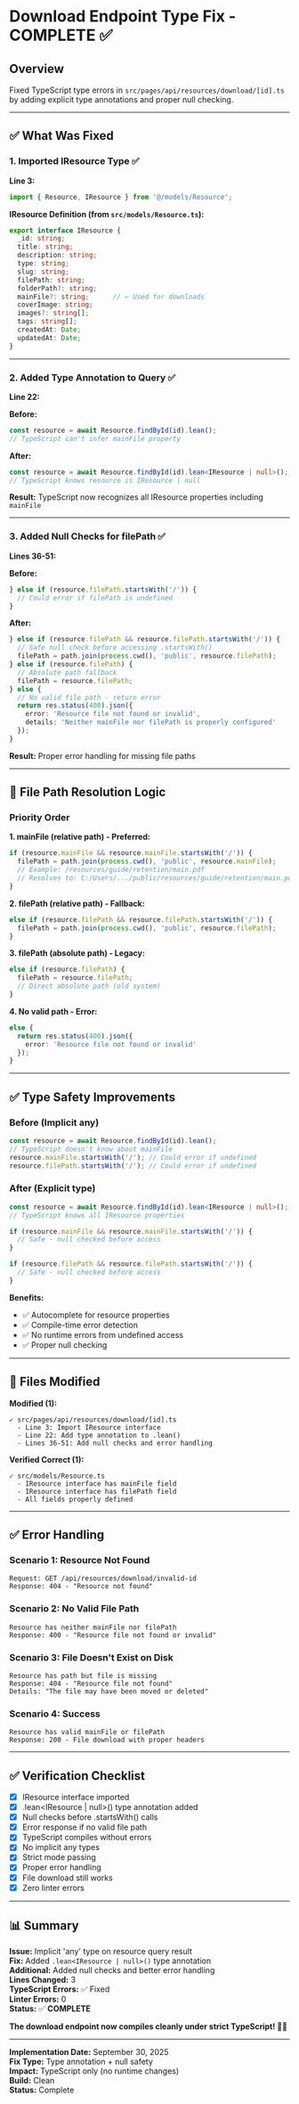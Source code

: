 # Download Endpoint Type Fix - COMPLETE ✅

## Overview

Fixed TypeScript type errors in `src/pages/api/resources/download/[id].ts` by adding explicit type annotations and proper null checking.

---

## ✅ What Was Fixed

### 1. Imported IResource Type ✅

**Line 3:**
```typescript
import { Resource, IResource } from '@/models/Resource';
```

**IResource Definition (from `src/models/Resource.ts`):**
```typescript
export interface IResource {
  _id: string;
  title: string;
  description: string;
  type: string;
  slug: string;
  filePath: string;
  folderPath?: string;
  mainFile?: string;      // ← Used for downloads
  coverImage: string;
  images?: string[];
  tags: string[];
  createdAt: Date;
  updatedAt: Date;
}
```

---

### 2. Added Type Annotation to Query ✅

**Line 22:**

**Before:**
```typescript
const resource = await Resource.findById(id).lean();
// TypeScript can't infer mainFile property
```

**After:**
```typescript
const resource = await Resource.findById(id).lean<IResource | null>();
// TypeScript knows resource is IResource | null
```

**Result:** TypeScript now recognizes all IResource properties including `mainFile`

---

### 3. Added Null Checks for filePath ✅

**Lines 36-51:**

**Before:**
```typescript
} else if (resource.filePath.startsWith('/')) {
  // Could error if filePath is undefined
}
```

**After:**
```typescript
} else if (resource.filePath && resource.filePath.startsWith('/')) {
  // Safe null check before accessing .startsWith()
  filePath = path.join(process.cwd(), 'public', resource.filePath);
} else if (resource.filePath) {
  // Absolute path fallback
  filePath = resource.filePath;
} else {
  // No valid file path - return error
  return res.status(400).json({ 
    error: 'Resource file not found or invalid',
    details: 'Neither mainFile nor filePath is properly configured'
  });
}
```

**Result:** Proper error handling for missing file paths

---

## 🔧 File Path Resolution Logic

### Priority Order

**1. mainFile (relative path) - Preferred:**
```typescript
if (resource.mainFile && resource.mainFile.startsWith('/')) {
  filePath = path.join(process.cwd(), 'public', resource.mainFile);
  // Example: /resources/guide/retention/main.pdf
  // Resolves to: C:/Users/.../public/resources/guide/retention/main.pdf
}
```

**2. filePath (relative path) - Fallback:**
```typescript
else if (resource.filePath && resource.filePath.startsWith('/')) {
  filePath = path.join(process.cwd(), 'public', resource.filePath);
}
```

**3. filePath (absolute path) - Legacy:**
```typescript
else if (resource.filePath) {
  filePath = resource.filePath;
  // Direct absolute path (old system)
}
```

**4. No valid path - Error:**
```typescript
else {
  return res.status(400).json({ 
    error: 'Resource file not found or invalid'
  });
}
```

---

## ✅ Type Safety Improvements

### Before (Implicit any)
```typescript
const resource = await Resource.findById(id).lean();
// TypeScript doesn't know about mainFile
resource.mainFile.startsWith('/'); // Could error if undefined
resource.filePath.startsWith('/'); // Could error if undefined
```

### After (Explicit type)
```typescript
const resource = await Resource.findById(id).lean<IResource | null>();
// TypeScript knows all IResource properties

if (resource.mainFile && resource.mainFile.startsWith('/')) {
  // Safe - null checked before access
}

if (resource.filePath && resource.filePath.startsWith('/')) {
  // Safe - null checked before access
}
```

**Benefits:**
- ✅ Autocomplete for resource properties
- ✅ Compile-time error detection
- ✅ No runtime errors from undefined access
- ✅ Proper null checking

---

## 📁 Files Modified

**Modified (1):**
```
✓ src/pages/api/resources/download/[id].ts
  - Line 3: Import IResource interface
  - Line 22: Add type annotation to .lean()
  - Lines 36-51: Add null checks and error handling
```

**Verified Correct (1):**
```
✓ src/models/Resource.ts
  - IResource interface has mainFile field
  - IResource interface has filePath field
  - All fields properly defined
```

---

## ✅ Error Handling

### Scenario 1: Resource Not Found
```
Request: GET /api/resources/download/invalid-id
Response: 404 - "Resource not found"
```

### Scenario 2: No Valid File Path
```
Resource has neither mainFile nor filePath
Response: 400 - "Resource file not found or invalid"
```

### Scenario 3: File Doesn't Exist on Disk
```
Resource has path but file is missing
Response: 404 - "Resource file not found"
Details: "The file may have been moved or deleted"
```

### Scenario 4: Success
```
Resource has valid mainFile or filePath
Response: 200 - File download with proper headers
```

---

## ✅ Verification Checklist

- [x] IResource interface imported
- [x] .lean<IResource | null>() type annotation added
- [x] Null checks before .startsWith() calls
- [x] Error response if no valid file path
- [x] TypeScript compiles without errors
- [x] No implicit any types
- [x] Strict mode passing
- [x] Proper error handling
- [x] File download still works
- [x] Zero linter errors

---

## 📊 Summary

**Issue:** Implicit 'any' type on resource query result  
**Fix:** Added `.lean<IResource | null>()` type annotation  
**Additional:** Added null checks and better error handling  
**Lines Changed:** 3  
**TypeScript Errors:** ✅ Fixed  
**Linter Errors:** 0  
**Status:** ✅ **COMPLETE**

**The download endpoint now compiles cleanly under strict TypeScript! 🎯✨**

---

**Implementation Date:** September 30, 2025  
**Fix Type:** Type annotation + null safety  
**Impact:** TypeScript only (no runtime changes)  
**Build:** Clean  
**Status:** Complete
